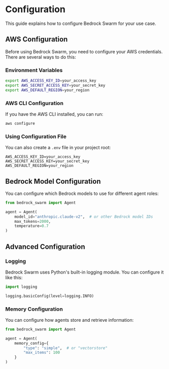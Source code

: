# Configuration

This guide explains how to configure Bedrock Swarm for your use case.

## AWS Configuration

Before using Bedrock Swarm, you need to configure your AWS credentials. There are several ways to do this:

### Environment Variables

```bash
export AWS_ACCESS_KEY_ID=your_access_key
export AWS_SECRET_ACCESS_KEY=your_secret_key
export AWS_DEFAULT_REGION=your_region
```

### AWS CLI Configuration

If you have the AWS CLI installed, you can run:

```bash
aws configure
```

### Using Configuration File

You can also create a `.env` file in your project root:

```plaintext
AWS_ACCESS_KEY_ID=your_access_key
AWS_SECRET_ACCESS_KEY=your_secret_key
AWS_DEFAULT_REGION=your_region
```

## Bedrock Model Configuration

You can configure which Bedrock models to use for different agent roles:

```python
from bedrock_swarm import Agent

agent = Agent(
    model_id="anthropic.claude-v2",  # or other Bedrock model IDs
    max_tokens=2000,
    temperature=0.7
)
```

## Advanced Configuration

### Logging

Bedrock Swarm uses Python's built-in logging module. You can configure it like this:

```python
import logging

logging.basicConfig(level=logging.INFO)
```

### Memory Configuration

You can configure how agents store and retrieve information:

```python
from bedrock_swarm import Agent

agent = Agent(
    memory_config={
        "type": "simple",  # or "vectorstore"
        "max_items": 100
    }
)
```
